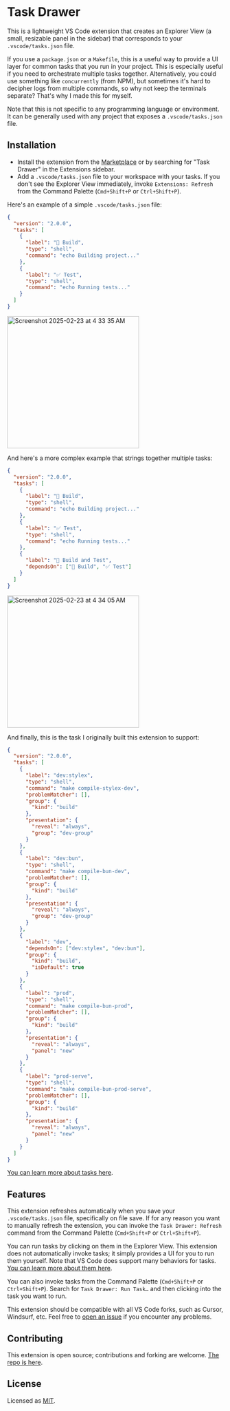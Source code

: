 # Task Drawer

This is a lightweight VS Code extension that creates an Explorer View (a small, resizable panel in the sidebar) that corresponds to your `.vscode/tasks.json` file.

If you use a `package.json` or a `Makefile`, this is a useful way to provide a UI layer for common tasks that you run in your project. This is especially useful if you need to orchestrate multiple tasks together. Alternatively, you could use something like `concurrently` (from NPM), but sometimes it's hard to decipher logs from multiple commands, so why not keep the terminals separate? That's why I made this for myself.

Note that this is not specific to any programming language or environment. It can be generally used with any project that exposes a `.vscode/tasks.json` file.

## Installation

- Install the extension from the [Marketplace](https://marketplace.visualstudio.com/items?itemName=zaydek.task-drawer) or by searching for "Task Drawer" in the Extensions sidebar.
- Add a `.vscode/tasks.json` file to your workspace with your tasks. If you don't see the Explorer View immediately, invoke `Extensions: Refresh` from the Command Palette (`Cmd+Shift+P` or `Ctrl+Shift+P`).

Here's an example of a simple `.vscode/tasks.json` file:

```json
{
  "version": "2.0.0",
  "tasks": [
    {
      "label": "🚀 Build",
      "type": "shell",
      "command": "echo Building project..."
    },
    {
      "label": "✅ Test",
      "type": "shell",
      "command": "echo Running tests..."
    }
  ]
}
```

<img width="307" alt="Screenshot 2025-02-23 at 4 33 35 AM" src="https://github.com/user-attachments/assets/fbeedf64-008f-4c3b-8049-af130921798c" />

And here's a more complex example that strings together multiple tasks:

```json
{
  "version": "2.0.0",
  "tasks": [
    {
      "label": "🚀 Build",
      "type": "shell",
      "command": "echo Building project..."
    },
    {
      "label": "✅ Test",
      "type": "shell",
      "command": "echo Running tests..."
    },
    {
      "label": "🔧 Build and Test",
      "dependsOn": ["🚀 Build", "✅ Test"]
    }
  ]
}
```

<img width="307" alt="Screenshot 2025-02-23 at 4 34 05 AM" src="https://github.com/user-attachments/assets/16b281ed-81fc-4fc8-92d5-ce8baaab536a" />

And finally, this is the task I originally built this extension to support:

```json
{
  "version": "2.0.0",
  "tasks": [
    {
      "label": "dev:stylex",
      "type": "shell",
      "command": "make compile-stylex-dev",
      "problemMatcher": [],
      "group": {
        "kind": "build"
      },
      "presentation": {
        "reveal": "always",
        "group": "dev-group"
      }
    },
    {
      "label": "dev:bun",
      "type": "shell",
      "command": "make compile-bun-dev",
      "problemMatcher": [],
      "group": {
        "kind": "build"
      },
      "presentation": {
        "reveal": "always",
        "group": "dev-group"
      }
    },
    {
      "label": "dev",
      "dependsOn": ["dev:stylex", "dev:bun"],
      "group": {
        "kind": "build",
        "isDefault": true
      }
    },
    {
      "label": "prod",
      "type": "shell",
      "command": "make compile-bun-prod",
      "problemMatcher": [],
      "group": {
        "kind": "build"
      },
      "presentation": {
        "reveal": "always",
        "panel": "new"
      }
    },
    {
      "label": "prod-serve",
      "type": "shell",
      "command": "make compile-bun-prod-serve",
      "problemMatcher": [],
      "group": {
        "kind": "build"
      },
      "presentation": {
        "reveal": "always",
        "panel": "new"
      }
    }
  ]
}
```

[You can learn more about tasks here](https://code.visualstudio.com/docs/editor/tasks).

## Features

This extension refreshes automatically when you save your `.vscode/tasks.json` file, specifically on file save. If for any reason you want to manually refresh the extension, you can invoke the `Task Drawer: Refresh` command from the Command Palette (`Cmd+Shift+P` or `Ctrl+Shift+P`).

You can run tasks by clicking on them in the Explorer View. This extension does not automatically invoke tasks; it simply provides a UI for you to run them yourself. Note that VS Code does support many behaviors for tasks. [You can learn more about them here](https://code.visualstudio.com/docs/editor/tasks#_run-behavior).

You can also invoke tasks from the Command Palette (`Cmd+Shift+P` or `Ctrl+Shift+P`). Search for `Task Drawer: Run Task…` and then clicking into the task you want to run.

This extension should be compatible with all VS Code forks, such as Cursor, Windsurf, etc. Feel free to [open an issue](https://github.com/zaydek/vscode-extension-task-drawer/issues) if you encounter any problems.

## Contributing

This extension is open source; contributions and forking are welcome. [The repo is here](https://github.com/zaydek/vscode-extension-task-drawer).

## License

Licensed as [MIT](https://github.com/zaydek/vscode-extension-task-drawer/blob/main/LICENSE).
